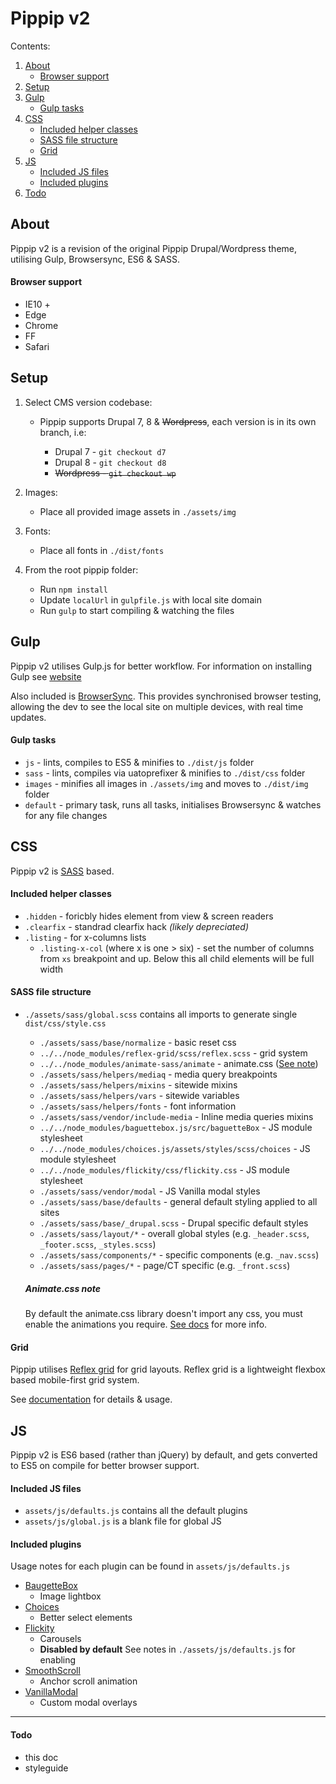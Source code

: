 # Pippip v2

Contents:

1. [About](#About)
   - [Browser support](#browser-support)
1. [Setup](#setup)
1. [Gulp](#Gulp)
   - [Gulp tasks](#Gulp-tasks)
1. [CSS](#css)
   - [Included helper classes](#included-helper-classes)
   - [SASS file structure](#sass-file-structure)
   - [Grid](#grid)
1. [JS](#js)
   - [Included JS files](#included-js-files)
   - [Included plugins](#included-plugins)
1. [Todo](#todo)

## About

Pippip v2 is a revision of the original Pippip Drupal/Wordpress theme, utilising Gulp, Browsersync, ES6 & SASS.

#### Browser support

- IE10 +
- Edge
- Chrome
- FF
- Safari

## Setup

1. Select CMS version codebase:

   - Pippip supports Drupal 7, 8 & ~~Wordpress~~, each version is in its own branch, i.e:

     - Drupal 7 - `git checkout d7`
     - Drupal 8 - `git checkout d8`
     - ~~Wordpress - `git checkout wp`~~

1. Images:

   - Place all provided image assets in `./assets/img`

1. Fonts:

   - Place all fonts in `./dist/fonts`

1. From the root pippip folder:

   - Run `npm install`
   - Update `localUrl` in `gulpfile.js` with local site domain
   - Run `gulp` to start compiling & watching the files

## Gulp

Pippip v2 utilises Gulp.js for better workflow. For information on installing Gulp see [website](https://gulpjs.com/)

Also included is [BrowserSync](https://browsersync.io/). This provides synchronised browser testing, allowing the dev to see the local site on multiple devices, with real time updates.

#### Gulp tasks

- `js` - lints, compiles to ES5 & minifies to `./dist/js` folder
- `sass` - lints, compiles via uatoprefixer & minifies to `./dist/css` folder
- `images` - minifies all images in `./assets/img` and moves to `./dist/img` folder
- `default` - primary task, runs all tasks, initialises Browsersync & watches for any file changes

## CSS

Pippip v2 is [SASS](https://sass-lang.com) based.

#### Included helper classes

- `.hidden` - foricbly hides element from view & screen readers
- `.clearfix` - standrad clearfix hack _(likely depreciated)_
- `.listing` - for x-columns lists
  - `.listing-x-col` (where x is one > six) - set the number of columns from `xs` breakpoint and up. Below this all child elements will be full width

#### SASS file structure

- `./assets/sass/global.scss` contains all imports to generate single `dist/css/style.css`

  - `./assets/sass/base/normalize` - basic reset css
  - `../../node_modules/reflex-grid/scss/reflex.scss` - grid system
  - `../../node_modules/animate-sass/animate` - animate.css ([See note](#animate.css-note))
  - `./assets/sass/helpers/mediaq` - media query breakpoints
  - `./assets/sass/helpers/mixins` - sitewide mixins
  - `./assets/sass/helpers/vars` - sitewide variables
  - `./assets/sass/helpers/fonts` - font information
  - `./assets/sass/vendor/include-media` - Inline media queries mixins
  - `../../node_modules/baguettebox.js/src/baguetteBox` - JS module stylesheet
  - `../../node_modules/choices.js/assets/styles/scss/choices` - JS module stylesheet
  - `../../node_modules/flickity/css/flickity.css` - JS module stylesheet
  - `./assets/sass/vendor/modal` - JS Vanilla modal styles
  - `./assets/sass/base/defaults` - general default styling applied to all sites
  - `./assets/sass/base/_drupal.scss` - Drupal specific default styles
  - `./assets/sass/layout/*` - overall global styles (e.g. `_header.scss`, `_footer.scss`, `_styles.scss`)
  - `./assets/sass/components/*` - specific components (e.g. `_nav.scss`)
  - `./assets/sass/pages/*` - page/CT specific (e.g. `_front.scss`)

  ##### Animate.css note

  By default the animate.css library doesn't import any css, you must enable the animations you require. [See docs](https://github.com/tgdev/animate-sass#animation-module-loading) for more info.

#### Grid

Pippip utilises [Reflex grid](http://reflexgrid.com/docs/) for grid layouts. Reflex grid is a lightweight flexbox based mobile-first grid system.

See [documentation](http://reflexgrid.com/docs/) for details & usage.

## JS

Pippip v2 is ES6 based (rather than jQuery) by default, and gets converted to ES5 on compile for better browser support.

#### Included JS files

- `assets/js/defaults.js` contains all the default plugins
- `assets/js/global.js` is a blank file for global JS

#### Included plugins

Usage notes for each plugin can be found in `assets/js/defaults.js`

- [BaugetteBox](https://www.npmjs.com/package/baguettebox.js)
  - Image lightbox
- [Choices](https://www.npmjs.com/package/choices.js)
  - Better select elements
- [Flickity](https://www.npmjs.com/package/flickity)
  - Carousels
  - **Disabled by default** See notes in `./assets/js/defaults.js` for enabling
- [SmoothScroll](https://www.npmjs.com/package/smooth-scroll)
  - Anchor scroll animation
- [VanillaModal](https://www.npmjs.com/package/vanilla-modal)
  - Custom modal overlays

---

#### Todo

- this doc
- styleguide
